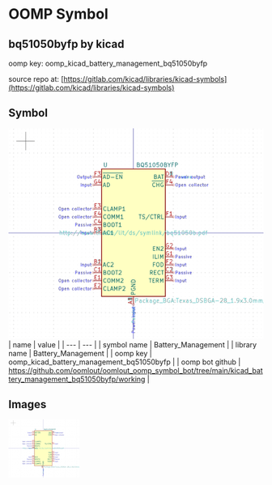 # OOMP Symbol  
## bq51050byfp  by kicad  
  
oomp key: oomp_kicad_battery_management_bq51050byfp  
  
source repo at: [https://gitlab.com/kicad/libraries/kicad-symbols](https://gitlab.com/kicad/libraries/kicad-symbols)  
## Symbol  
  
[![working.png](working_600.png)](working.png)  
| name | value | 
| --- | --- | 
| symbol name | Battery_Management | 
| library name | Battery_Management | 
| oomp key | oomp_kicad_battery_management_bq51050byfp | 
| oomp bot github | https://github.com/oomlout/oomlout_oomp_symbol_bot/tree/main/kicad_battery_management_bq51050byfp/working | 
## Images  
  
[![working.png](working_140.png)](working.png)  
